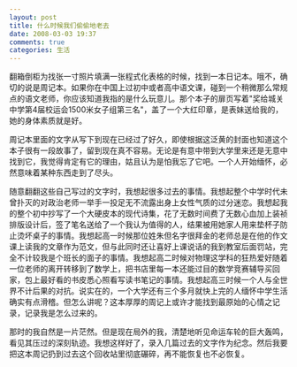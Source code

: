 ```yaml
---
layout: post
title: 什么时候我们偷偷地老去
date: 2008-03-03 19:37
comments: true
categories: 生活
---
```

翻箱倒柜为找张一寸照片填满一张程式化表格的时候，找到一本日记本。哦不，确切的说是周记本。如果你在中国上过初中或者高中语文课，碰到一个稍微那么常规点的语文老师，你应该知道我指的是什么玩意儿。那个本子的扉页写着"奖给城关中学第4届校运会1500米女子组第三名"，盖了一个大红印章，是表妹送给我的，她的身体素质就是好。

周记本里面的文字从写下到现在已经过了好久，即使根据这泛黄的封面也知道这个本子很有一段故事了，留到现在真不容易。无论是有意中带到大学里来还是无意中找到它，我觉得肯定有它的理由，姑且认为是怕我忘了它吧。一个人开始缅怀，必然意味着某种东西走到了尽头。

随意翻翻这些自己写过的文字时，我想起很多过去的事情。我想起整个中学时代未曾扑灭的对政治老师一举手一投足无不流露出身上女性气质的过分迷恋。我想起我的整个初中抄写了一个大硬皮本的现代诗集，花了无数时间费了无数心血加上装祯排版设计后，签了笔名送给了一个我认为值得的人，结果被用她家人用来垫杯子防止烫坏桌子的事情。我想起高一时候那位姓朱但名字很拜金的老师总是在他的作文课上读我的文章作为范文，但与此同时还让喜好上课说话的我到教室后面罚站，完全不计较我是个班长的面子的事情。我想起高二时候对物理这学科的狂热爱好随着一位老师的离开转移到了数学上，把书店里每一本还能过目的数学竞赛辅导买回家，包上最好看的书皮悉心照看写读书笔记的事情。我想起高三时候一个人与全世界不计后果的对抗。说实在的，一个大学还有三个多月就快上完的人缅怀中学生活确实有点滑稽。但怎么讲呢？这本厚厚的周记上或许才能找到最原始的心情之记录，记录我是怎么过来的。

那时的我自然是一片茫然。但是现在局外的我，清楚地听见命运车轮的巨大轰鸣，看见其压过的深刻轨迹。我想这样好了，录入几篇过去的文字作为纪念。然后我要把这本周记扔到过去这个回收站里彻底碾碎，再不能恢复也不必恢复。
